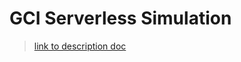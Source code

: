 GCI Serverless Simulation
===
> [link to description doc](https://docs.google.com/document/d/1GI-n6Rn0ealUnhUNObsIbVanCzTYOEMfY18r-r7_YGc/edit)
